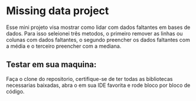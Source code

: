 # Missing data project

Esse mini projeto visa mostrar como lidar com dados faltantes em bases de dados. Para isso seleionei três metodos, o primeiro remover as linhas ou colunas com dados faltantes, o segundo preencher os dados faltantes com a média e o terceiro preencher com a mediana.

## Testar em sua maquina:
Faça o clone do repositorio, certifique-se de ter todas as bibliotecas necessarias baixadas, abra o em sua IDE favorita e rode bloco por bloco de código. 
